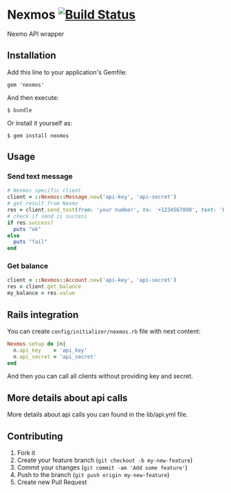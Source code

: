 # Nexmos [![Build Status](https://travis-ci.org/phenomena/nexmos.png)](https://travis-ci.org/phenomena/nexmos)

Nexmo API wrapper

## Installation

Add this line to your application's Gemfile:

    gem 'nexmos'

And then execute:

    $ bundle

Or install it yourself as:

    $ gem install nexmos

## Usage

### Send text message

```ruby
# Nexmos specific client
client = ::Nexmos::Message.new('api-key', 'api-secret')
# get result from Nexmo
res = client.send_text(from: 'your number', to: '+1234567890', text: 'Hello world!')
# check if send is success
if res.success?
  puts "ok"
else
  puts "fail"
end
```

### Get balance

```ruby
client = ::Nexmos::Account.new('api-key', 'api-secret')
res = client.get_balance
my_balance = res.value
```

## Rails integration

You can create `config/initializer/nexmos.rb` file with next content:

```ruby
Nexmos.setup do |n|
  n.api_key    = 'api_key'
  n.api_secret = 'api_secret'
end
```

And then you can call all clients without providing key and secret.

## More details about api calls

More details about api calls you can found in the lib/api.yml file.

## Contributing

1. Fork it
2. Create your feature branch (`git checkout -b my-new-feature`)
3. Commit your changes (`git commit -am 'Add some feature'`)
4. Push to the branch (`git push origin my-new-feature`)
5. Create new Pull Request
